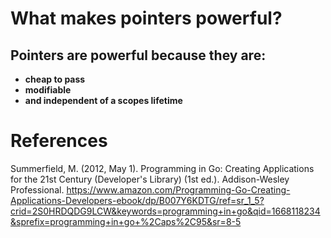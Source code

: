 # What makes pointers powerful?  

## Pointers are powerful because they are: 
- **cheap to pass** 
- **modifiable** 
- **and independent of a scopes lifetime** 


# References 
Summerfield, M. (2012, May 1). Programming in Go: Creating Applications for the 21st Century (Developer's Library) (1st ed.). Addison-Wesley Professional. https://www.amazon.com/Programming-Go-Creating-Applications-Developers-ebook/dp/B007Y6KDTG/ref=sr_1_5?crid=2S0HRDQDG9LCW&keywords=programming+in+go&qid=1668118234&sprefix=programming+in+go+%2Caps%2C95&sr=8-5
